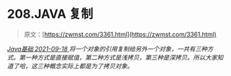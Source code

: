 <!--yml
category: 未分类
date: 0001-01-01 00:00:00
--->

# 208.JAVA 复制

> 原文：[https://zwmst.com/3361.html](https://zwmst.com/3361.html)

   [ *Java基础* ](https://zwmst.com/java%e5%9f%ba%e7%a1%80)*[ <time datetime="2021-09-18T09:46:19+08:00"> 2021-09-18 </time> ](https://zwmst.com/3361.html)  将一个对象的引用复制给另外一个对象，一共有三种方式。第一种方式是直接赋值，第二种方式是浅拷贝，第三种是深拷贝。所以大家知道了哈，这三种概念实际上都是为了拷贝对象。*